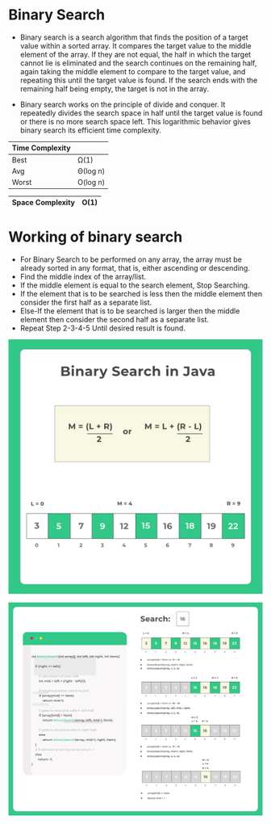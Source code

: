 # Binary Search

- Binary search is a search algorithm that finds the position of a target value within a sorted array. It compares the target value to the middle element of the array. If they are not equal, the half in which the target cannot lie is eliminated and the search continues on the remaining half, again taking the middle element to compare to the target value, and repeating this until the target value is found. If the search ends with the remaining half being empty, the target is not in the array.

- Binary search works on the principle of divide and conquer. It repeatedly divides the search space in half until the target value is found or there is no more search space left. This logarithmic behavior gives binary search its efficient time complexity.

| Time Complexity |          |
| --------------- | -------- |
| Best            | Ω(1)     |
| Avg             | Θ(log n) |
| Worst           | O(log n) |

| Space Complexity | O(1) |
| ---------------- | ---- |

# Working of binary search

- For Binary Search to be performed on any array, the array must be already sorted in any format, that is, either ascending or descending.
- Find the middle index of the array/list.
- If the middle element is equal to the search element, Stop Searching.
- If the element that is to be searched is less then the middle element then consider the first half as a separate list.
- Else-If the element that is to be searched is larger then the middle element then consider the second half as a separate list.
- Repeat Step 2-3-4-5 Until desired result is found.

![Alt text](./Binary-Search-in-Java.webp)


![Alt text](./Binary-Search-in-Java-Example.webp)